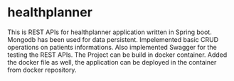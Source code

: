 # healthplanner
This is REST APIs for healthplanner application written in Spring boot.
Mongodb has been used for data persistent. 
Impelemented basic CRUD operations on patients informations.
Also implemented Swagger for the testing the REST APIs.
The Project can be build in docker container. Added the docker file as well, the application can be deployed in the container from docker repository.


